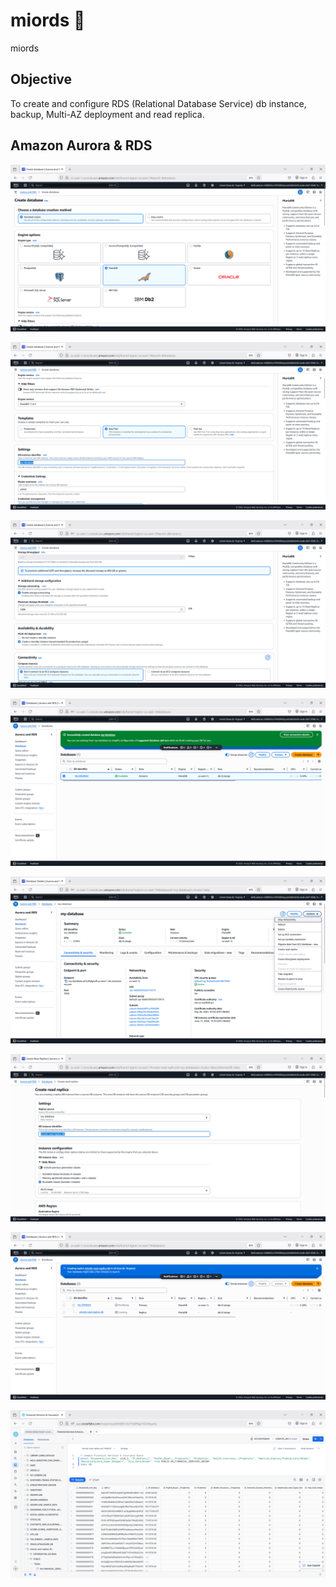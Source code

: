 # miords 🌌
miords

## Objective
To create and configure RDS (Relational Database Service) db instance, backup, Multi-AZ deployment and read replica.


## Amazon Aurora & RDS


![miords001.png](./media/miords001.png)

![miords002.png](./media/miords002.png)

![miords003.png](./media/miords003.png)

![miords004.png](./media/miords004.png)

![miords005.png](./media/miords005.png)

![miords006.png](./media/miords006.png)

![miords007.png](./media/miords007.png)

![miords008.png](./media/miords008.png)


